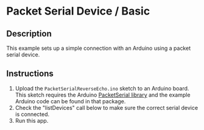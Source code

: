 # Packet Serial Device / Basic

## Description

This example sets up a simple connection with an Arduino using a packet serial device.

## Instructions

1.  Upload the `PacketSerialReverseEcho.ino` sketch to an Arduino board. This sketch requires the Arduino [PacketSerial library](https://github.com/bakercp/PacketSerial) and the example Arduino code can be found in that package.
2.  Check the "listDevices" call below to make sure the correct serial device is connected.
3.  Run this app.
